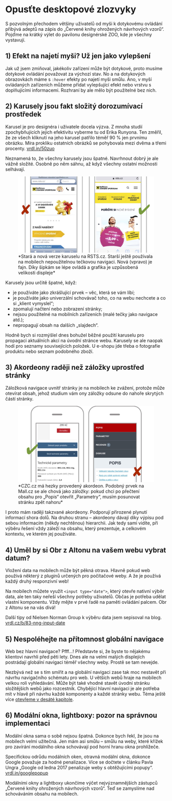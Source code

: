 # Opusťte desktopové zlozvyky

S pozvolným přechodem většiny uživatelů od myši k dotykovému ovládání přibývá  adeptů na zápis do „Červené knihy ohrožených návrhových vzorů“. Pojďme na krátký výlet do pavilonu designérské ZOO, kde je všechny vystavují.

## 1) Efekt na najetí myši? Už jen jako vylepšení

Jak už jsem zmiňoval, jakékoliv zařízení může být dotykové, proto musíme dotykové ovládání považovat za výchozí stav. No a na dotykových obrazovkách máme s `:hover` efekty po najetí myši smůlu. Ano, v myší ovládaných zařízeních můžeme přidat vylepšující efekt nebo vrstvu s doplňujícími informacemi. Rozhraní by ale mělo být použitelné bez nich.

## 2) Karusely jsou fakt složitý dorozumívací prostředek

Karusel je pro designéra i uživatele docela výzva. Z mnoha studií zpochybňujících jejich efektivitu vyberme tu od Erika Runyona. Ten změřil, že ze všech kliknutí na jeho karusel patřilo téměř 90 % jen prvnímu obrázku. Míra prokliku ostatních obrázků se pohybovala mezi dvěma a třemi procenty. [vrdl.in/50zuo](https://erikrunyon.com/2013/07/carousel-interaction-stats/)

Neznamená to, že všechny karusely jsou špatné. Navrhnout dobrý je ale vážně složité. Osobně po něm sáhnu, až když všechny ostatní možnosti selhávají.

<figure>
<img src="dist/images/original/vdwd/triky-ui-13.jpg" alt="">
<figcaption markdown="1">    
*Stará a nová verze karuselu na RSTS.cz. Starší ještě používala na mobilech nepoužitelnou tečkovou navigaci. Nová (vpravo) je fajn. Díky šipkám se lépe ovládá a grafika je uzpůsobená velikosti displeje*
</figcaption> 
</figure>

Karusely jsou určitě špatné, když:

* je používáte jako zkrášlující prvek – věc, která se vám líbí;
* je používáte jako univerzální schovávač toho, co na webu nechcete a co si „klient vymyslel“;
* zpomalují načtení nebo zobrazení stránky;
* nejsou použitelné na mobilních zařízeních (malé tečky jako navigace atd.);
* nepropagují obsah na dalších „slajdech“.

Hodně bych si rozmýšlel dnes bohužel běžné použití karuselu pro propagaci aktuálních akcí na úvodní stránce webu. Karusely se ale naopak hodí pro seznamy souvisejících položek. U e-shopu jde třeba o fotografie produktu nebo seznam podobného zboží.  

## 3) Akordeony raději než záložky uprostřed stránky

Záložková navigace uvnitř stránky je na mobilech ke zvážení, protože může otevírat obsah, jehož studium vám ony záložky odsune do nahoře skrytých částí stránky.

<figure>
<img src="dist/images/original/vdwd/triky-ui-14.jpg" alt="">
<figcaption markdown="1">    
*CZC.cz má hezky provedený akordeon. Podobný prvek na Mall.cz se ale chová jako  záložky: pokud chci po přečtení obsahu pro „Popis“ otevřít „Parametry“, musím posunovat stránku zpět nahoru*
</figcaption> 
</figure>

I proto mám raději takzvané akordeony. Podporují přirozené plynutí informací shora dolů. Na druhou stranu – akordeony dávají díky výpisu pod sebou informacím (někdy nechtěnou) hierarchii. Jak tedy sami vidíte, při výběru řešení vždy záleží na obsahu, který prezentuje, a celkovém kontextu, ve kterém jej používáte.


## 4) Uměl by si Obr z Altonu na vašem webu vybrat datum?

Vložení data na mobilech může být pěkná otrava. Hlavně pokud web používá některý z pluginů určených pro počítačové weby. A že je používá každý druhý responzivní web!

Na mobilech můžete využít `<input type="date">`, který otevře nativní výběr data, ale ten taky neřeší všechny potřeby uživatelů. Občas je potřeba udělat vlastní komponentu. Vždy mějte v prvé řadě na paměti ovládání palcem. Obr z Altonu se na vás dívá!

Další tipy od Nielsen Norman Group k výběru data jsem sepisoval na blog. [vrdl.cz/b/83-nng-input-date](http://www.vzhurudolu.cz/blog/83-nng-input-date)

## 5) Nespoléhejte na přítomnost globální navigace

Web bez hlavní navigace? Pfff…!  Představte si, že byste to nějakému klientovi navrhli před pěti lety. Dnes ale na velmi malých displejích postrádají globální navigaci téměř všechny weby. Prostě se tam nevejde.

Nezbývá než se s tím smířit a na globální navigaci zase tak moc nestavět při návrhu navigačního schématu pro web. U větších webů hraje na mobilech velkou roli vyhledávání. Může být také vhodné stavět úvodní stránku složitějších webů jako rozcestník. Chybějící hlavní navigaci je ale potřeba mít v hlavě při návrhu každé komponenty a každé stránky webu. Téma ještě více [otevřeme v desáté kapitole](kap-navigace.md).

## 6) Modální okna, lightboxy: pozor na správnou implementaci

Modální okna sama o sobě nejsou špatná. Dokonce bych řekl, že jsou na mobilech velmi užitečná. Jen mám asi smůlu – smůlu na weby, které křížek pro zavírání modálního okna schovávají pod horní hranu okna prohlížeče.

Specifickou odrůdu modálních oken, otravná modální okna, dokonce Google považuje za hodné penalizace. Více se dočtete v článku Pavla Ungra „Google od ledna 2017 penalizuje weby s obtěžujícími popupy“. [vrdl.in/googlepopup](http://blog.bloxxter.cz/google-od-ledna-2017-penalizuje-weby-s-obtezujicimi-popupy/)


Modálními okny a lightboxy ukončíme výčet nejvýznamnějších zástupců „Červené knihy ohrožených návrhových vzorů“. Teď se zamyslíme nad schováváním obsahu na mobilech.

